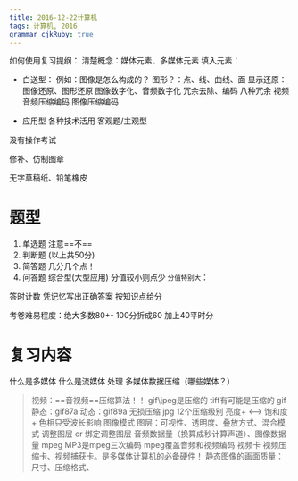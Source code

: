 ```yaml
---
title: 2016-12-22计算机
tags: 计算机, 2016
grammar_cjkRuby: true
---
```


如何使用复习提纲：
清楚概念：媒体元素、多媒体元素
填入元素：

* 白送型：
例如：图像是怎么构成的？
图形？：点、线、曲线、面
显示还原：图像还原、图形还原
图像数字化、音频数字化
冗余去除、编码
八种冗余
视频音频压缩编码 图像压缩编码

* 应用型
各种技术活用
客观题/主观型

没有操作考试

修补、仿制图章

无字草稿纸、铅笔橡皮

# 题型
1. 单选题
注意==不==
2. 判断题
(以上共50分)
3. 简答题
几分几个点！
4. 问答题
综合型(大型应用)
分值较小则点少
`分值特别大`：

答时计数
凭记忆写出正确答案 按知识点给分

考卷难易程度：绝大多数80+-
100分折成60 加上40平时分

# 复习内容
什么是多媒体
什么是流媒体
处理
多媒体数据压缩（哪些媒体？）

> 视频：==音视频==压缩算法！！
> gif\jpeg是压缩的 tiff有可能是压缩的
> gif静态：gif87a 动态：gif89a 无损压缩
> jpg 12个压缩级别 
> 亮度+ <--> 饱和度+
> 色相只受波长影响
> 图像模式
> 图层：可视性、透明度、叠放方式、混合模式
> 调整图层 or 绑定调整图层
> 音频数据量（换算成秒计算声道）、图像数据量
> mpeg MP3是mpeg三次编码 mpeg覆盖音频和视频编码
> 视频卡 视频压缩卡、视频捕获卡。是多媒体计算机的必备硬件！
> 静态图像的画面质量：尺寸、压缩格式、

